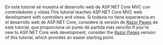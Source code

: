 <span data-ttu-id="7ec4c-101">En este tutorial se muestra el desarrollo web de ASP.NET Core MVC con controladores y vistas.</span><span class="sxs-lookup"><span data-stu-id="7ec4c-101">This tutorial teaches ASP.NET Core MVC web development with controllers and views.</span></span> <span data-ttu-id="7ec4c-102">Si todavía no tiene experiencia en el desarrollo web de ASP.NET Core, considere la versión de [Razor Pages](xref:tutorials/razor-pages/razor-pages-start) de este tutorial, que proporciona un punto de partida más sencillo.</span><span class="sxs-lookup"><span data-stu-id="7ec4c-102">If you're new to ASP.NET Core web development, consider the [Razor Pages](xref:tutorials/razor-pages/razor-pages-start) version of this tutorial, which provides an easier starting point.</span></span>
